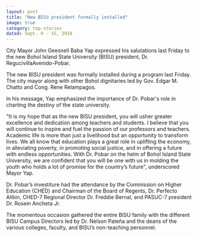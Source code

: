 ```yaml
---
layout: post
title: "New BISU president formally installed"
image: true
category: top-stories
dated: Sept. 9 - 15, 2018
---
```


City Mayor John Geesnell Baba Yap expressed his salutations last Friday to the new Bohol Island State University (BISU) president, Dr. RegucivillaAvenido-Pobar.

The new BISU president was formally installed during a program last Friday. The city mayor along with other Bohol dignitaries led by Gov. Edgar M. Chatto and Cong. Rene Relampagos. 

In his message, Yap emphasized the importance of Dr. Pobar's role in charting the destiny of the state university.

"It is my hope that as the new BISU president, you will usher greater excellence and dedication among teachers and students. I believe that you will continue to inspire and fuel the passion of our professors and teachers. Academic life is more than just a livelihood but an opportunity to transform lives. We all know that education plays a great role in uplifting the economy, in alleviating poverty, in promoting social justice, and in offering a future with endless opportunities. With Dr. Pobar on the helm of Bohol Island State University, we are confident that you will be one with us in molding the youth who holds a lot of promise for the country’s future", underscored Mayor Yap. 

Dr. Pobar’s investiture had the attendance by the Commission on Higher Education (CHED) and Chairman of the Board of Regents, Dr. Perfecto Alibin, CHED-7 Regional Director Dr. Freddie Bernal, and PASUC-7 president Dr. Rosein Ancheta Jr. 

The momentous occasion gathered the entire BISU family with the different BISU Campus Directors led by Dr. Nelson Pateña and the deans of the various colleges, faculty, and BISU’s non-teaching personnel. 